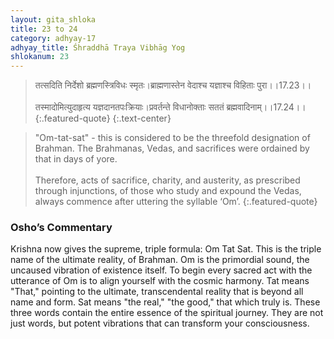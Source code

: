 ```yaml
---
layout: gita_shloka
title: 23 to 24
category: adhyay-17
adhyay_title: Śhraddhā Traya Vibhāg Yog
shlokanum: 23
---
```


> तत्सदिति निर्देशो ब्रह्मणस्त्रिविधः स्मृतः।ब्राह्मणास्तेन वेदाश्च यज्ञाश्च विहिताः पुरा।।17.23।।<br><br>तस्मादोमित्युदाहृत्य यज्ञदानतपःक्रियाः।प्रवर्तन्ते विधानोक्ताः सततं ब्रह्मवादिनाम्।।17.24।।
{:.featured-quote} 
{:.text-center}

> "Om-tat-sat" - this is considered to be the threefold designation of Brahman. The Brahmanas, Vedas, and sacrifices were ordained by that in days of yore.<br><br>Therefore, acts of sacrifice, charity, and austerity, as prescribed through injunctions, of those who study and expound the Vedas, always commence after uttering the syllable ‘Om’.
{:.featured-quote}

### Osho’s Commentary
Krishna now gives the supreme, triple formula: Om Tat Sat. This is the triple name of the ultimate reality, of Brahman.
Om is the primordial sound, the uncaused vibration of existence itself. To begin every sacred act with the utterance of Om is to align yourself with the cosmic harmony.
Tat means "That," pointing to the ultimate, transcendental reality that is beyond all name and form.
Sat means "the real," "the good," that which truly is.
These three words contain the entire essence of the spiritual journey. They are not just words, but potent vibrations that can transform your consciousness.
